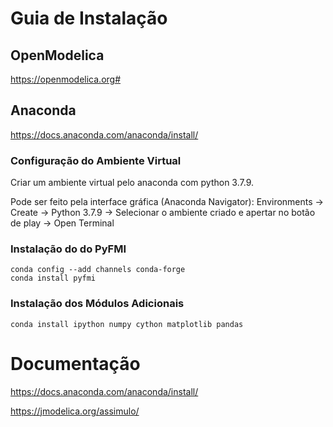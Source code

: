 # Guia de Instalação

## OpenModelica

https://openmodelica.org#

## Anaconda

https://docs.anaconda.com/anaconda/install/

### Configuração do Ambiente Virtual

Criar um ambiente virtual pelo anaconda com python 3.7.9.

Pode ser feito pela interface gráfica (Anaconda Navigator): Environments -> Create -> Python 3.7.9 -> Selecionar o ambiente criado e apertar no botão de play -> Open Terminal 

### Instalação do do PyFMI

```
conda config --add channels conda-forge
conda install pyfmi
```

### Instalação dos Módulos Adicionais

```
conda install ipython numpy cython matplotlib pandas
```

# Documentação

https://docs.anaconda.com/anaconda/install/

https://jmodelica.org/assimulo/
